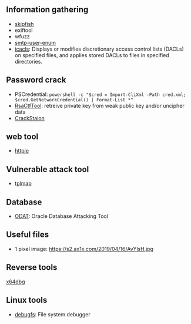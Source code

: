 ## Information gathering 
* [skipfish](https://tools.kali.org/web-applications/skipfish)
* exiftool
* wfuzz
* [smtp-user-enum](http://pentestmonkey.net/tools/user-enumeration/smtp-user-enum)
* [icacls](https://docs.microsoft.com/en-us/windows-server/administration/windows-commands/icacls): Displays or modifies discretionary access control lists (DACLs) on specified files, and applies stored DACLs to files in specified directories.

## Password crack

* PSCredential: `powershell -c "$cred = Import-CliXml -Path cred.xml; $cred.GetNetworkCredential() | Format-List *"`
* [RsaCtfTool](https://github.com/Ganapati/RsaCtfTool): retreive private key from weak public key and/or uncipher data
* [CrackStaion](https://crackstation.net/)

## web tool

* [httpie](https://github.com/jakubroztocil/httpie)

## Vulnerable attack tool

* [tplmap](https://github.com/epinna/tplmap)

## Database
* [ODAT](https://github.com/quentinhardy/odat): Oracle Database Attacking Tool

## Useful files

* 1 pixel image: https://s2.ax1x.com/2019/04/16/AvYlsH.jpg

## Reverse tools

[x64dbg](https://x64dbg.com/#start)

## Linux tools

* [debugfs](https://linux.die.net/man/8/debugfs): File system debugger
